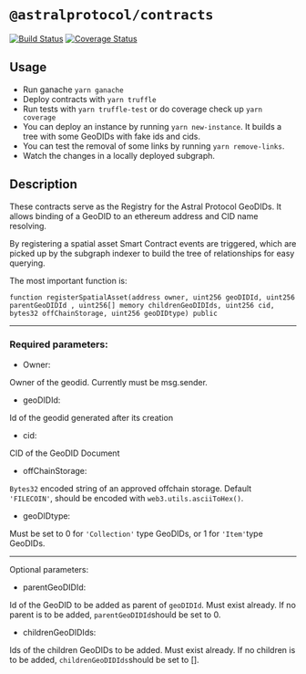 # `@astralprotocol/contracts`

[![Build Status](https://www.travis-ci.com/AstralProtocol/astralprotocol.svg?branch=master)](https://www.travis-ci.com/AstralProtocol/astralprotocol) [![Coverage Status](https://coveralls.io/repos/github/AstralProtocol/astralprotocol/badge.svg?branch=master)](https://coveralls.io/github/AstralProtocol/astralprotocol?branch=master)

## Usage

- Run ganache `yarn ganache`
- Deploy contracts with `yarn truffle`
- Run tests with `yarn truffle-test` or do coverage check up `yarn coverage`
- You can deploy an instance by running `yarn new-instance`. It builds a tree with some GeoDIDs with fake ids and cids.
- You can test the removal of some links by running `yarn remove-links`.
- Watch the changes in a locally deployed subgraph.

## Description

These contracts serve as the Registry for the Astral Protocol GeoDIDs. It allows binding of a GeoDID to an ethereum address and CID name resolving.

By registering a spatial asset Smart Contract events are triggered, which are picked up by the subgraph indexer to build the tree of relationships for easy querying.

The most important function is:

`function registerSpatialAsset(address owner, uint256 geoDIDId, uint256 parentGeoDIDId , uint256[] memory childrenGeoDIDIds, uint256 cid, bytes32 offChainStorage, uint256 geoDIDtype) public`

---

### Required parameters:

- Owner:

Owner of the geodid. Currently must be msg.sender.

- geoDIDId:

Id of the geodid generated after its creation

- cid:

CID of the GeoDID Document

- offChainStorage:

`Bytes32` encoded string of an approved offchain storage. Default `'FILECOIN'`, should be encoded with `web3.utils.asciiToHex()`.

- geoDIDtype:

Must be set to 0 for `'Collection'` type GeoDIDs, or 1 for `'Item'`type GeoDIDs.

---

Optional parameters:

- parentGeoDIDId:

Id of the GeoDID to be added as parent of `geoDIDId`. Must exist already. If no parent is to be added, `parentGeoDIDId`should be set to 0.

- childrenGeoDIDIds:

Ids of the children GeoDIDs to be added. Must exist already. If no children is to be added, `childrenGeoDIDIds`should be set to [].
